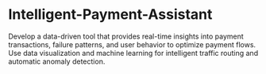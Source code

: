 # Intelligent-Payment-Assistant
Develop a data-driven tool that provides real-time insights into payment transactions, failure patterns, and user behavior to optimize payment flows. Use data visualization and machine learning for intelligent traffic routing and automatic anomaly detection.
